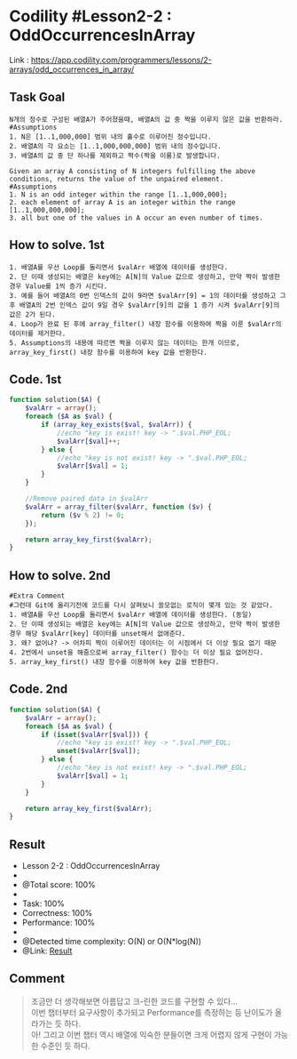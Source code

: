 # Codility #Lesson2-2 : OddOccurrencesInArray
Link : https://app.codility.com/programmers/lessons/2-arrays/odd_occurrences_in_array/
## Task Goal
```
N개의 정수로 구성된 배열A가 주어졌을때, 배열A의 값 중 짝을 이루지 않은 값을 반환하라.
#Assumptions
1. N은 [1..1,000,000] 범위 내의 홀수로 이루어진 정수입니다.
2. 배열A의 각 요소는 [1..1,000,000,000] 범위 내의 정수입니다.
3. 배열A의 값 중 단 하나를 제외하고 짝수(짝을 이룸)로 발생합니다.
```
```
Given an array A consisting of N integers fulfilling the above conditions, returns the value of the unpaired element.
#Assumptions
1. N is an odd integer within the range [1..1,000,000];
2. each element of array A is an integer within the range [1..1,000,000,000];
3. all but one of the values in A occur an even number of times.
```
## How to solve. 1st
```
1. 배열A를 우선 Loop를 돌리면서 $valArr 배열에 데이터를 생성한다.
2. 단 이때 생성되는 배열은 key에는 A[N]의 Value 값으로 생성하고, 만약 짝이 발생한 경우 Value를 1씩 증가 시킨다.
3. 예를 들어 배열A의 0번 인덱스의 값이 9라면 $valArr[9] = 1의 데이터를 생성하고 그 후 배열A의 2번 인덱스 값이 9일 경우 $valArr[9]의 값을 1 증가 시켜 $valArr[9]의 값은 2가 된다.
4. Loop가 완료 된 후에 array_filter() 내장 함수를 이용하여 짝을 이룬 $valArr의 데이터를 제거한다.
5. Assumptions의 내용에 따르면 짝을 이루지 않는 데이터는 한개 이므로, array_key_first() 내장 함수를 이용하여 key 값을 반환한다.
```
## Code. 1st
```php
function solution($A) {
    $valArr = array();
    foreach ($A as $val) {
        if (array_key_exists($val, $valArr)) {
            //echo "key is exist! key -> ".$val.PHP_EOL;
            $valArr[$val]++;
        } else {
            //echo "key is not exist! key -> ".$val.PHP_EOL;
            $valArr[$val] = 1;
        }
    }

    //Remove paired data in $valArr
    $valArr = array_filter($valArr, function ($v) {
        return ($v % 2) != 0;
    });

    return array_key_first($valArr);
}
```
## How to solve. 2nd
```
#Extra Comment 
#그런데 Git에 올리기전에 코드를 다시 살펴보니 쓸모없는 로직이 몇개 있는 것 같았다.
1. 배열A를 우선 Loop를 돌리면서 $valArr 배열에 데이터를 생성한다. (동일)
2. 단 이때 생성되는 배열은 key에는 A[N]의 Value 값으로 생성하고, 만약 짝이 발생한 경우 해당 $valArr[key] 데이터를 unset해서 없애준다.
3. 왜? 없어냐? -> 어차피 짝이 이루어진 데이터는 이 시점에서 더 이상 필요 없기 때문
4. 2번에서 unset을 해줌으로써 array_filter() 함수는 더 이상 필요 없어진다.
5. array_key_first() 내장 함수를 이용하여 key 값을 반환한다.
```
## Code. 2nd
```php
function solution($A) {
    $valArr = array();
    foreach ($A as $val) {
        if (isset($valArr[$val])) {
            //echo "key is exist! key -> ".$val.PHP_EOL;
            unset($valArr[$val]);
        } else {
            //echo "key is not exist! key -> ".$val.PHP_EOL;
            $valArr[$val] = 1;
        }
    }

    return array_key_first($valArr);
}
```
## Result
 * Lesson 2-2 : OddOccurrencesInArray
 * 
 * @Total score: 100%
 * 
 * Task: 100%
 * Correctness: 100%
 * Performance: 100%
 * 
 * @Detected time complexity: O(N) or O(N*log(N))
 * @Link: [Result](https://app.codility.com/demo/results/trainingXCQZAH-RQN/)
## Comment
> 조금만 더 생각해보면 아름답고 크-린한 코드를 구현할 수 있다...  
> 이번 챕터부터 요구사항이 추가되고 Performance를 측정하는 등 난이도가 올라가는 듯 하다.  
> 아! 그리고 이번 챕터 역시 배열에 익숙한 분들이면 크게 어렵지 않게 구현이 가능한 수준인 듯 하다.  
